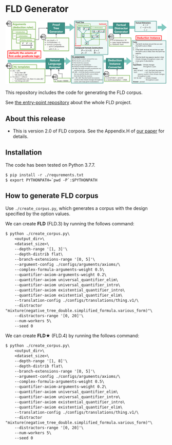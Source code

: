 # FLD Generator
![framework_overview](./images/framework_overview.PNG)

This repository includes the code for generating the FLD corpus.  

See [the entry-point repository](https://github.com/hitachi-nlp/FLD.git) about the whole FLD project.

## About this release
* This is version 2.0 of FLD corpora. See the Appendix.H of [our paper](https://arxiv.org/abs/2308.07336) for details.

## Installation
The code has been tested on Python 3.7.7.
```console
$ pip install -r ./requrements.txt
$ export PYTHONPATH=`pwd -P`:$PYTHONPATH
```

## How to generate FLD corpus
Use `./create_corpus.py`, which generates a corpus with the design specified by the option values.

We can create **FLD** (FLD.3) by running the follows command:
```console
$ python ./create_corpus.py\
    <output_dir>\
    <dataset_size>\
    --depth-range '[1, 3]'\
    --depth-distrib flat\
    --branch-extensions-range '[0, 5]'\
    --argument-config ./configs/arguments/axioms/\
    --complex-formula-arguments-weight 0.5\
    --quantifier-axiom-arguments-weight 0.2\
    --quantifier-axiom universal_quantifier_elim\
    --quantifier-axiom universal_quantifier_intro\
    --quantifier-axiom existential_quantifier_intro\
    --quantifier-axiom existential_quantifier_elim\
    --translation-config ./configs/translations/thing.v1/\
    --distractor "mixture(negative_tree_double.simplified_formula.various_form)"\
    --distractors-range '[0, 20]'\
    --num-workers 5\
    --seed 0
```

We can create **FLD★** (FLD.4) by running the follows command:
```console
$ python ./create_corpus.py\
    <output_dir>\
    <dataset_size>\
    --depth-range '[1, 8]'\
    --depth-distrib flat\
    --branch-extensions-range '[0, 5]'\
    --argument-config ./configs/arguments/axioms/\
    --complex-formula-arguments-weight 0.5\
    --quantifier-axiom-arguments-weight 0.2\
    --quantifier-axiom universal_quantifier_elim\
    --quantifier-axiom universal_quantifier_intro\
    --quantifier-axiom existential_quantifier_intro\
    --quantifier-axiom existential_quantifier_elim\
    --translation-config ./configs/translations/thing.v1/\
    --distractor "mixture(negative_tree_double.simplified_formula.various_form)"\
    --distractors-range '[0, 20]'\
    --num-workers 5\
    --seed 0
```
